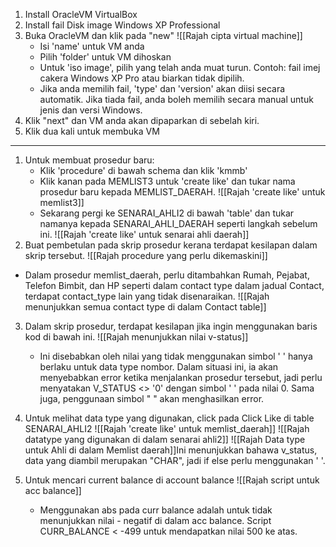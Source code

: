 1. Install OracleVM VirtualBox
2. Install fail Disk image Windows XP Professional
3. Buka OracleVM dan klik pada "new"
	![[Rajah cipta virtual machine]]
	- Isi 'name' untuk VM anda
	- Pilih 'folder' untuk VM dihoskan
	- Untuk 'iso image', pilih yang telah anda muat turun. Contoh: fail imej cakera Windows XP Pro atau biarkan tidak dipilih.
	- Jika anda memilih fail, 'type' dan 'version' akan diisi secara automatik. Jika tiada fail, anda boleh memilih secara manual untuk jenis dan versi Windows.
4.  Klik "next" dan VM anda akan dipaparkan di sebelah kiri.
5.  Klik dua kali untuk membuka VM
___
1)  Untuk membuat prosedur baru:
	- Klik 'procedure' di bawah schema dan klik 'kmmb'
	- Klik kanan pada MEMLIST3 untuk 'create like' dan tukar nama prosedur baru kepada MEMLIST_DAERAH.
	![[Rajah 'create like' untuk memlist3]]
	- Sekarang pergi ke SENARAI_AHLI2 di bawah 'table' dan tukar namanya kepada SENARAI_AHLI_DAERAH seperti langkah sebelum ini.
	![[Rajah 'create like' untuk senarai ahli daerah]]
2) Buat pembetulan pada skrip prosedur kerana terdapat kesilapan dalam skrip tersebut.
	![[Rajah procedure yang perlu dikemaskini]]
- Dalam prosedur memlist_daerah, perlu ditambahkan Rumah, Pejabat, Telefon Bimbit, dan HP seperti dalam contact type dalam jadual Contact, terdapat contact_type lain yang tidak disenaraikan.
	![[Rajah menunjukkan semua contact type di dalam Contact table]]
3) Dalam skrip prosedur, terdapat kesilapan jika ingin menggunakan baris kod di bawah ini.
	![[Rajah menunjukkan nilai v-status]]
	- Ini disebabkan oleh nilai yang tidak menggunakan simbol ' ' hanya berlaku untuk data type nombor. Dalam situasi ini, ia akan menyebabkan error ketika menjalankan prosedur tersebut, jadi perlu menyatakan V_STATUS <> '0' dengan simbol ' ' pada nilai 0. Sama juga, penggunaan simbol " " akan menghasilkan error.
	
4) Untuk melihat data type yang digunakan, click pada Click Like di table SENARAI_AHLI2
	![[Rajah 'create like' untuk memlist_daerah]]
	![[Rajah datatype yang digunakan di dalam senarai ahli2]]
	![[Rajah Data type untuk Ahli di dalam Memlist daerah]]Ini menunjukkan bahawa v_status, data yang diambil merupakan "CHAR", jadi if else perlu menggunakan ' '.
	
1) Untuk mencari current balance di account balance
	![[Rajah script untuk acc balance]]
	- Menggunakan abs pada curr balance adalah untuk tidak menunjukkan nilai - negatif di dalam acc balance. Script CURR_BALANCE < -499 untuk mendapatkan nilai 500 ke atas. 
	
